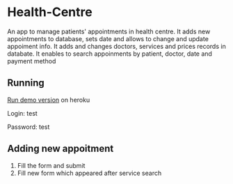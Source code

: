 # Health-Centre
An app to manage patients' appointments in health centre. It adds new appointments to database, sets date and allows to change and update appoiment info. It adds and changes doctors, services and prices records in databate. It enables to search appoinments by patient, doctor, date and payment method

## Running
[Run demo version](https://health-centre.herokuapp.com/) on heroku

Login: test

Password: test

## Adding new appoitment
1. Fill the form and submit
2. Fill new form which appeared after service search
